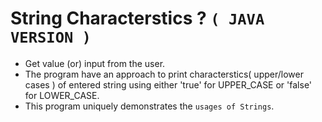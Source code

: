 # String Characterstics ? `( JAVA VERSION )`

* Get value (or) input from the user.
* The program have an approach to print characterstics( upper/lower cases ) of entered string using either 'true' for UPPER_CASE or 'false' for LOWER_CASE.
* This program uniquely demonstrates the `usages of Strings`.